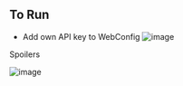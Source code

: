 
## To Run
- Add own API key to WebConfig
![image](https://github.com/TheMumblyGuy/BrokercoreTechnicalTest/assets/28738661/b30d1fab-5780-45f0-bd2a-00329224a8cd)


Spoilers

![image](https://github.com/TheMumblyGuy/BrokercoreTechnicalTest/assets/28738661/5b1c6950-ddca-490d-bacf-2938a3b27a14)
